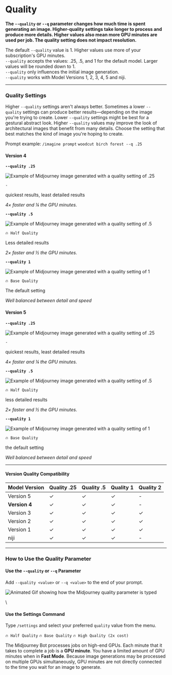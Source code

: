 # Quality

**The `--quality` or `--q` parameter changes how much time is spent generating an image. Higher-quality settings take longer to process and produce more details. Higher values also mean more GPU minutes are used per job. The quality setting does not impact resolution.**

The default `--quality` value is 1. Higher values use more of your subscription's GPU minutes.\
`--quality` accepts the values: .25, .5, and 1 for the default model. Larger values will be rounded down to 1.\
`--quality` only influences the initial image generation.\
`--quality` works with Model Versions 1, 2, 3, 4, 5 and niji.

***

### Quality Settings <a href="#quality-settings" id="quality-settings"></a>

Higher `--quality` settings aren't always better. Sometimes a lower `--quality` settings can produce better results—depending on the image you're trying to create. Lower `--quality` settings might be best for a gestural abstract look. Higher `--quality` values may improve the look of architectural images that benefit from many details. Choose the setting that best matches the kind of image you're hoping to create.

Prompt example: `/imagine prompt` `woodcut birch forest --q .25`

#### Version 4

**`--quality .25`**

![Example of Midjourney image generated with a quality setting of .25](https://cdn.document360.io/3040c2b6-fead-4744-a3a9-d56d621c6c7e/Images/Documentation/MJ\_Quality\_025.jpg)

`-`

quickest results, least detailed results

_4× faster and ¼ the GPU minutes._

**`--quality .5`**

![Example of Midjourney image generated with a quality setting of .5](https://cdn.document360.io/3040c2b6-fead-4744-a3a9-d56d621c6c7e/Images/Documentation/MJ\_Quality\_05.jpg)

`🔥 Half Quality`

Less detailed results

_2× faster and ½ the GPU minutes._

**`--quality 1`**

![Example of Midjourney image generated with a quality setting of 1](https://cdn.document360.io/3040c2b6-fead-4744-a3a9-d56d621c6c7e/Images/Documentation/MJ\_Quality\_1.jpg)

`🔥 Base Quality`

The default setting

_Well balanced between detail and speed_

#### Version 5

**`--quality .25`**

![Example of Midjourney image generated with a quality setting of .25](https://cdn.document360.io/3040c2b6-fead-4744-a3a9-d56d621c6c7e/Images/Documentation/MJ\_V5\_Quality\_025.jpg)

`-`

quickest results, least detailed results

_4× faster and ¼ the GPU minutes._

**`--quality .5`**

![Example of Midjourney image generated with a quality setting of .5](https://cdn.document360.io/3040c2b6-fead-4744-a3a9-d56d621c6c7e/Images/Documentation/MJ\_V5\_Quality\_05.jpg)

`🔥 Half Quality`

less detailed results

_2× faster and ½ the GPU minutes._

**`--quality 1`**

![Example of Midjourney image generated with a quality setting of 1](https://cdn.document360.io/3040c2b6-fead-4744-a3a9-d56d621c6c7e/Images/Documentation/MJ\_V5\_Quality\_1.jpg)

`🔥 Base Quality`

the default setting

_Well balanced between detail and speed_

***

#### Version Quality Compatibility

| Model Version | Quality .25 | Quality .5 | Quality 1 | Quality 2 |
| ------------- | ----------- | ---------- | --------- | --------- |
| Version 5     | ✓           | ✓          | ✓         | -         |
| **Version 4** | ✓           | ✓          | ✓         | -         |
| Version 3     | ✓           | ✓          | ✓         | ✓         |
| Version 2     | ✓           | ✓          | ✓         | ✓         |
| Version 1     | ✓           | ✓          | ✓         | ✓         |
| niji          | ✓           | ✓          | ✓         | -         |

***

### How to Use the Quality Parameter <a href="#how-to-use-the-quality-parameter" id="how-to-use-the-quality-parameter"></a>

#### Use the `--quality` or `--q` Parameter

Add `--quality <value>` or `--q <value>` to the end of your prompt.

![Animated Gif showing how the Midjourney quality parameter is typed](https://cdn.document360.io/3040c2b6-fead-4744-a3a9-d56d621c6c7e/Images/Documentation/MJ\_Parameter\_Quality.gif)

\


#### Use the Settings Command

Type `/settings` and select your preferred `quality` value from the menu.

`🔥 Half Quality` `🔥 Base Quality` `🔥 High Quality (2x cost)`

The Midjourney Bot processes jobs on high-end GPUs. Each minute that it takes to complete a job is a **GPU minute**. You have a limited amount of GPU minutes when in **Fast Mode**. Because image generations may be processed on multiple GPUs simultaneously, GPU minutes are not directly connected to the time you wait for an image to generate.
